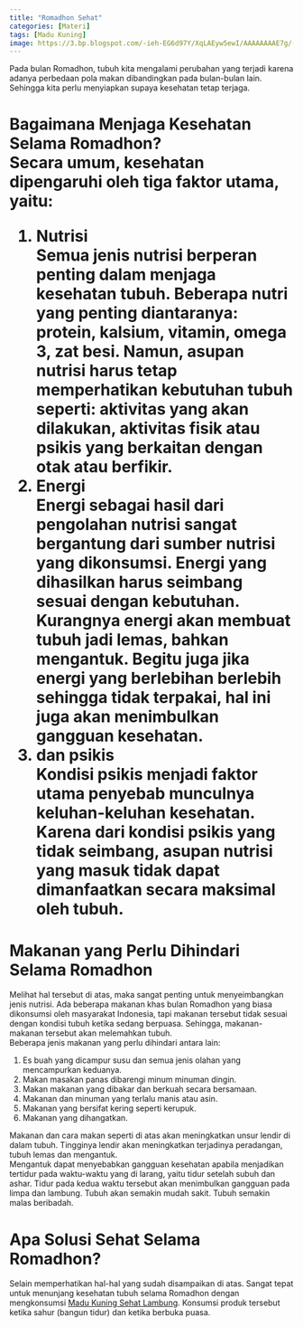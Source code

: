 ```yaml
---
title: "Romadhon Sehat"
categories: [Materi]
tags: [Madu Kuning]
image: https://3.bp.blogspot.com/-ieh-EG6d97Y/XqLAEyw5ewI/AAAAAAAAE7g/-cM1QdvStDcr2aZARiNcAmRpZa_lbmSwgCPcBGAsYHg/s1600/202004-mho-romadhon-sehat.png
---
```


<div class="paraph">Pada bulan Romadhon, tubuh kita mengalami perubahan yang terjadi karena adanya perbedaan pola makan dibandingkan pada bulan-bulan lain. Sehingga kita perlu menyiapkan supaya kesehatan tetap terjaga.</div>

<h1>Bagaimana Menjaga Kesehatan Selama Romadhon?

<div class="paraph">Secara umum, kesehatan dipengaruhi oleh tiga faktor utama, yaitu:</div>

<ol><li>Nutrisi
<div class="paraph">Semua jenis nutrisi berperan penting dalam menjaga kesehatan tubuh. Beberapa nutri yang penting diantaranya: protein, kalsium, vitamin, omega 3, zat besi. Namun, asupan nutrisi harus tetap memperhatikan kebutuhan tubuh seperti: aktivitas yang akan dilakukan, aktivitas fisik atau psikis yang berkaitan dengan otak atau berfikir.</div></li>
<li>Energi
<div class="paraph">Energi sebagai hasil dari pengolahan nutrisi sangat bergantung dari sumber nutrisi yang dikonsumsi. Energi yang dihasilkan harus seimbang sesuai dengan kebutuhan. Kurangnya energi akan membuat tubuh jadi lemas, bahkan mengantuk. Begitu juga jika energi yang berlebihan berlebih sehingga tidak terpakai, hal ini juga akan menimbulkan gangguan kesehatan.</div></li>
<li>dan psikis
<div class="paraph">Kondisi psikis menjadi faktor utama penyebab munculnya keluhan-keluhan kesehatan. Karena dari kondisi psikis yang tidak seimbang, asupan nutrisi yang masuk tidak dapat dimanfaatkan secara maksimal oleh tubuh.</div></li></ol>

<h1>Makanan yang Perlu Dihindari Selama Romadhon</h1>

<div class="paraph">Melihat hal tersebut di atas, maka sangat penting untuk menyeimbangkan jenis nutrisi. Ada beberapa makanan khas bulan Romadhon yang biasa dikonsumsi oleh masyarakat Indonesia, tapi makanan tersebut tidak sesuai dengan kondisi tubuh ketika sedang berpuasa. Sehingga, makanan-makanan tersebut akan melemahkan tubuh.</div>

<div class="paraph">Beberapa jenis makanan yang perlu dihindari antara lain:</div>

<ol>
<li>Es buah yang dicampur susu dan semua jenis olahan yang mencampurkan keduanya.</li>
<li>Makan masakan panas dibarengi minum minuman dingin.</li>
<li>Makan makanan yang dibakar dan berkuah secara bersamaan.</li>
<li>Makanan dan minuman yang terlalu manis atau asin.</li>
<li>Makanan yang bersifat kering seperti kerupuk.</li>
<li>Makanan yang dihangatkan.</li>
</ol>

<div class="paraph">Makanan dan cara makan seperti di atas akan meningkatkan unsur lendir di dalam tubuh. Tingginya lendir akan meningkatkan terjadinya peradangan, tubuh lemas dan mengantuk.</div>

<div class="paraph">Mengantuk dapat menyebabkan gangguan kesehatan apabila menjadikan tertidur pada waktu-waktu yang di larang, yaitu tidur setelah subuh dan ashar. Tidur pada kedua waktu tersebut akan menimbulkan gangguan pada limpa dan lambung. Tubuh akan semakin mudah sakit. Tubuh semakin malas beribadah.</div>

<h1>Apa Solusi Sehat Selama Romadhon?</h1>

<div class="paraph">Selain memperhatikan hal-hal yang sudah disampaikan di atas. Sangat tepat untuk menunjang kesehatan tubuh selama Romadhon dengan mengkonsumsi <a  class="mhoapp orange" href="{{ site.baseurl }}/posts/madu-kuning-sehat-lambung-wk6" title="Madu Kuning Sehat Lambung">Madu Kuning Sehat Lambung</a>. Konsumsi produk tersebut ketika sahur (bangun tidur) dan ketika berbuka puasa.</div>